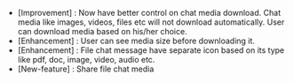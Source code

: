 - [Improvement] : Now have better control on chat media download. Chat media like images, videos, files etc will not download automatically. User can download media based on his/her choice.
- [Enhancement] : User can see media size before downloading it.
- [Enhancement] : File chat message have separate icon based on its type like pdf, doc, image, video, audio etc.
- [New-feature] : Share file chat media